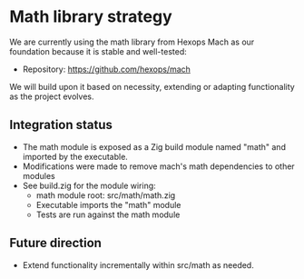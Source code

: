 # Math library strategy

We are currently using the math library from Hexops Mach as our foundation because it is stable and well-tested:
- Repository: https://github.com/hexops/mach

We will build upon it based on necessity, extending or adapting functionality as the project evolves.

## Integration status

- The math module is exposed as a Zig build module named "math" and imported by the executable.
- Modifications were made to remove mach's math dependencies to other modules
- See build.zig for the module wiring:
  - math module root: src/math/math.zig
  - Executable imports the "math" module
  - Tests are run against the math module

## Future direction

- Extend functionality incrementally within src/math as needed.
